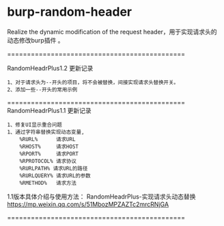 # burp-random-header

Realize the dynamic modification of the request header，用于实现请求头的动态修改burp插件 。

=============================================

RandomHeadrPlus1.2 更新记录

    1、对于请求头为--开头的项目，将不会被替换，间接实现请求头替换开关。
    2、添加一些--开头的常用示例

=============================================
RandomHeadrPlus1.1 更新记录

    1、修复UI显示重合问题
    1、通过字符串替换实现动态变量,
        %RURL%      请求URL
        %RHOST%     请求HOST 
        %RPORT%     请求PORT
        %RPROTOCOL% 请求协议
        %RURLPATH% 请求URL的路径
        %RURLQUERY% 请求URL的参数
        %RMETHOD%   请求方法
        
1.1版本具体介绍与使用方法：
RandomHeadrPlus-实现请求头动态替换
https://mp.weixin.qq.com/s/51MbozMPZAZTc2mrcRNjGA

=============================================


